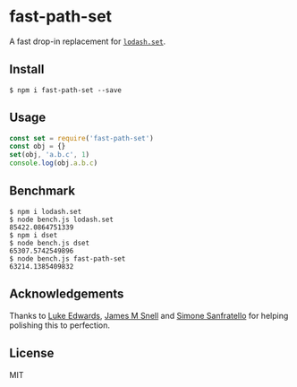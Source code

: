 # fast-path-set

A fast drop-in replacement for [`lodash.set`](https://www.npmjs.com/package/lodash.set).

## Install 

```
$ npm i fast-path-set --save
```

## Usage

```js
const set = require('fast-path-set')
const obj = {}
set(obj, 'a.b.c', 1)
console.log(obj.a.b.c)
```

## Benchmark

```
$ npm i lodash.set
$ node bench.js lodash.set
85422.0864751339
$ npm i dset
$ node bench.js dset
65307.5742549896
$ node bench.js fast-path-set
63214.1385409832
```

## Acknowledgements

Thanks to
[Luke Edwards](https://github.com/lukeed),
[James M Snell](https://github.com/jasnell) and
[Simone Sanfratello](https://github.com/simone-frantello)
for helping polishing this to perfection.

## License

MIT
